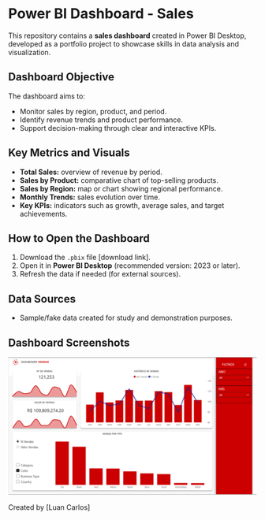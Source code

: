 # Power BI Dashboard - Sales

This repository contains a **sales dashboard** created in Power BI Desktop, developed as a portfolio project to showcase skills in data analysis and visualization.

## Dashboard Objective
The dashboard aims to:
- Monitor sales by region, product, and period.
- Identify revenue trends and product performance.
- Support decision-making through clear and interactive KPIs.

## Key Metrics and Visuals
- **Total Sales:** overview of revenue by period.
- **Sales by Product:** comparative chart of top-selling products.
- **Sales by Region:** map or chart showing regional performance.
- **Monthly Trends:** sales evolution over time.
- **Key KPIs:** indicators such as growth, average sales, and target achievements.

## How to Open the Dashboard
1. Download the `.pbix` file [download link].
2. Open it in **Power BI Desktop** (recommended version: 2023 or later).
3. Refresh the data if needed (for external sources).

## Data Sources
- Sample/fake data created for study and demonstration purposes.

## Dashboard Screenshots
![Screenshot](screenshot_dashboard.png)


Created by [Luan Carlos]
